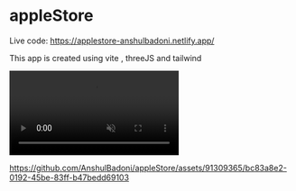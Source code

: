 # appleStore

Live code: https://applestore-anshulbadoni.netlify.app/

This app is created using vite , threeJS and tailwind

<video muted aytoplay loop src=""> </video>


https://github.com/AnshulBadoni/appleStore/assets/91309365/bc83a8e2-0192-45be-83ff-b47bedd69103

